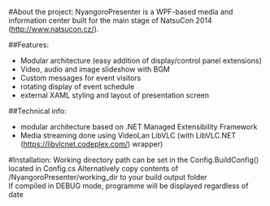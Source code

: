 #About the project:
NyangoroPresenter is a WPF-based media and information center built for the main stage of NatsuCon 2014 (http://www.natsucon.cz/).

##Features:
- Modular architecture (easy addition of display/control panel extensions)
- Video, audio and image slideshow with BGM
- Custom messages for event visitors
- rotating display of event schedule
- external XAML styling and layout of presentation screen 

##Technical info:
- modular architecture based on .NET Managed Extensibility Framework
- Media streaming done using VideoLan LibVLC (with LibVLC.NET (https://libvlcnet.codeplex.com/) wrapper)


#Installation:
Working directory path can be set in the  Config.BuildConfig() located in Config.cs
Alternatively copy contents of /NyangoroPresenter/working_dir to your build output folder  
If compiled in DEBUG mode, programme will be displayed regardless of date
